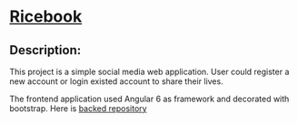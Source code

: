 # [Ricebook](http://ricebook-yh.surge.sh/#/landing)

## Description:
This project is a simple social media web application. User could register a new account or login existed account to share their lives.

The frontend application used Angular 6 as framework and decorated with bootstrap. Here is [backed repository](https://github.com/dreamerdihe/ricebook-backend)
